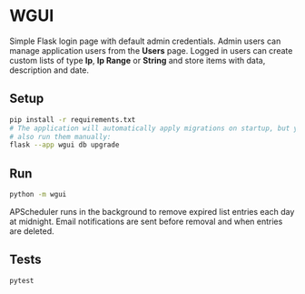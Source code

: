 # WGUI

Simple Flask login page with default admin credentials.
Admin users can manage application users from the **Users** page.
Logged in users can create custom lists of type **Ip**, **Ip Range** or **String**
and store items with data, description and date.

## Setup

```bash
pip install -r requirements.txt
# The application will automatically apply migrations on startup, but you can
# also run them manually:
flask --app wgui db upgrade
```

## Run

```bash
python -m wgui
```

APScheduler runs in the background to remove expired list entries each day at midnight.
Email notifications are sent before removal and when entries are deleted.

## Tests

```bash
pytest
```
